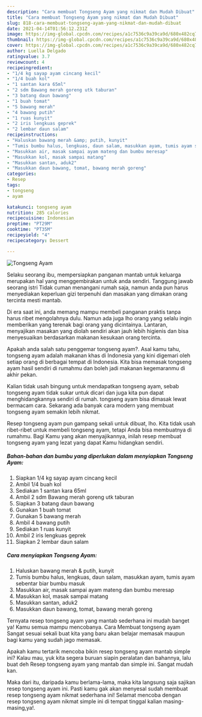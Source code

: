 ```yaml
---
description: "Cara membuat Tongseng Ayam yang nikmat dan Mudah Dibuat"
title: "Cara membuat Tongseng Ayam yang nikmat dan Mudah Dibuat"
slug: 818-cara-membuat-tongseng-ayam-yang-nikmat-dan-mudah-dibuat
date: 2021-04-14T01:56:12.231Z
image: https://img-global.cpcdn.com/recipes/a1c7536c9a39ca9d/680x482cq70/tongseng-ayam-foto-resep-utama.jpg
thumbnail: https://img-global.cpcdn.com/recipes/a1c7536c9a39ca9d/680x482cq70/tongseng-ayam-foto-resep-utama.jpg
cover: https://img-global.cpcdn.com/recipes/a1c7536c9a39ca9d/680x482cq70/tongseng-ayam-foto-resep-utama.jpg
author: Luella Delgado
ratingvalue: 3.7
reviewcount: 4
recipeingredient:
- "1/4 kg sayap ayam cincang kecil"
- "1/4 buah kol"
- "1 santan kara 65ml"
- "2 sdm Bawang merah goreng utk taburan"
- "3 batang daun bawang"
- "1 buah tomat"
- "5 bawang merah"
- "4 bawang putih"
- "1 ruas kunyit"
- "2 iris lengkuas geprek"
- "2 lembar daun salam"
recipeinstructions:
- "Haluskan bawang merah &amp; putih, kunyit"
- "Tumis bumbu halus, lengkuas, daun salam, masukkan ayam, tumis ayam sebentar biar bumbu masuk"
- "Masukkan air, masak sampai ayam mateng dan bumbu meresap"
- "Masukkan kol, masak sampai matang"
- "Masukkan santan, aduk2"
- "Masukkan daun bawang, tomat, bawang merah goreng"
categories:
- Resep
tags:
- tongseng
- ayam

katakunci: tongseng ayam 
nutrition: 285 calories
recipecuisine: Indonesian
preptime: "PT29M"
cooktime: "PT35M"
recipeyield: "4"
recipecategory: Dessert

---
```



![Tongseng Ayam](https://img-global.cpcdn.com/recipes/a1c7536c9a39ca9d/680x482cq70/tongseng-ayam-foto-resep-utama.jpg)

Selaku seorang ibu, mempersiapkan panganan mantab untuk keluarga merupakan hal yang menggembirakan untuk anda sendiri. Tanggung jawab seorang istri Tidak cuman menangani rumah saja, namun anda pun harus menyediakan keperluan gizi terpenuhi dan masakan yang dimakan orang tercinta mesti mantab.

Di era  saat ini, anda memang mampu membeli panganan praktis tanpa harus ribet mengolahnya dulu. Namun ada juga lho orang yang selalu ingin memberikan yang terenak bagi orang yang dicintainya. Lantaran, menyajikan masakan yang diolah sendiri akan jauh lebih higienis dan bisa menyesuaikan berdasarkan makanan kesukaan orang tercinta. 



Apakah anda salah satu penggemar tongseng ayam?. Asal kamu tahu, tongseng ayam adalah makanan khas di Indonesia yang kini digemari oleh setiap orang di berbagai tempat di Indonesia. Kita bisa memasak tongseng ayam hasil sendiri di rumahmu dan boleh jadi makanan kegemaranmu di akhir pekan.

Kalian tidak usah bingung untuk mendapatkan tongseng ayam, sebab tongseng ayam tidak sukar untuk dicari dan juga kita pun dapat menghidangkannya sendiri di rumah. tongseng ayam bisa dimasak lewat bermacam cara. Sekarang ada banyak cara modern yang membuat tongseng ayam semakin lebih nikmat.

Resep tongseng ayam pun gampang sekali untuk dibuat, lho. Kita tidak usah ribet-ribet untuk membeli tongseng ayam, tetapi Anda bisa membuatnya di rumahmu. Bagi Kamu yang akan menyajikannya, inilah resep membuat tongseng ayam yang lezat yang dapat Kamu hidangkan sendiri.

<!--inarticleads1-->

##### Bahan-bahan dan bumbu yang diperlukan dalam menyiapkan Tongseng Ayam:

1. Siapkan 1/4 kg sayap ayam cincang kecil
1. Ambil 1/4 buah kol
1. Sediakan 1 santan kara 65ml
1. Ambil 2 sdm Bawang merah goreng utk taburan
1. Siapkan 3 batang daun bawang
1. Gunakan 1 buah tomat
1. Gunakan 5 bawang merah
1. Ambil 4 bawang putih
1. Sediakan 1 ruas kunyit
1. Ambil 2 iris lengkuas geprek
1. Siapkan 2 lembar daun salam




<!--inarticleads2-->

##### Cara menyiapkan Tongseng Ayam:

1. Haluskan bawang merah &amp; putih, kunyit
1. Tumis bumbu halus, lengkuas, daun salam, masukkan ayam, tumis ayam sebentar biar bumbu masuk
1. Masukkan air, masak sampai ayam mateng dan bumbu meresap
1. Masukkan kol, masak sampai matang
1. Masukkan santan, aduk2
1. Masukkan daun bawang, tomat, bawang merah goreng




Ternyata resep tongseng ayam yang mantab sederhana ini mudah banget ya! Kamu semua mampu mencobanya. Cara Membuat tongseng ayam Sangat sesuai sekali buat kita yang baru akan belajar memasak maupun bagi kamu yang sudah jago memasak.

Apakah kamu tertarik mencoba bikin resep tongseng ayam mantab simple ini? Kalau mau, yuk kita segera buruan siapin peralatan dan bahannya, lalu buat deh Resep tongseng ayam yang mantab dan simple ini. Sangat mudah kan. 

Maka dari itu, daripada kamu berlama-lama, maka kita langsung saja sajikan resep tongseng ayam ini. Pasti kamu gak akan menyesal sudah membuat resep tongseng ayam nikmat sederhana ini! Selamat mencoba dengan resep tongseng ayam nikmat simple ini di tempat tinggal kalian masing-masing,ya!.

